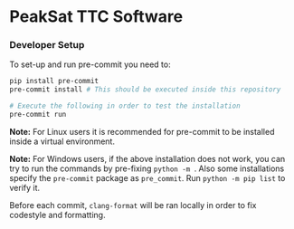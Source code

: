# PeakSat TTC Software

### Developer Setup
To set-up and run pre-commit you need to:
```sh
pip install pre-commit
pre-commit install # This should be executed inside this repository

# Execute the following in order to test the installation
pre-commit run 
```
**Note:** For Linux users it is recommended for pre-commit to be installed inside a virtual environment.

**Note:** For Windows users, if the above installation does not work, you can try to run the commands by pre-fixing `python -m `. Also some installations specify the `pre-commit` package as `pre_commit`. Run `python -m pip list` to verify it.

Before each commit, `clang-format` will be ran locally in order to fix codestyle and formatting.